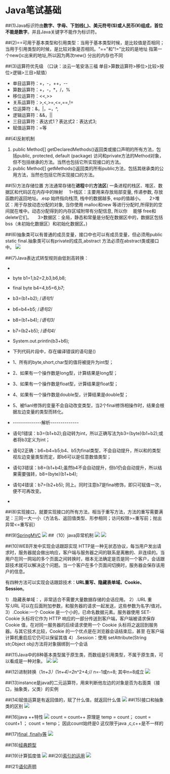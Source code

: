 # Java笔试基础

##(1)Java标识符由**数字、字母、下划线(_)、美元符号($)或人民币(¥)组成，首位不能是数字**。并且Java关键字不能作为标识符。

##(2)==可用于基本类型和引用类型：当用于基本类型时候，是比较值是否相同；当用于引用类型的时候，是比较对象是否相同。"=="和"!="比较的是地址 指第一个new()c出来的地址,所以因为两次new() 分出的内存也不同


##(3)运算符优先级 （口诀：淡云一笔安洛三福 单目>算数运算符>移位>比较>按位>逻辑>三目>赋值）
- 单目运算符：+，-，++，--
- 算数运算符：+，-，*，/，%
- 移位运算符：<<,>>
- 关系运算符：>,<,>=,<=,==,!=
- 位运算符：&，|，~，^,
- 逻辑运算符：&&，||
- 三目运算符：表达式1？表达式2：表达式3;
- 赋值运算符：=等

##(4)反射机制
1. public Method[] getDeclaredMethods()返回类或接口声明的所有方法，包括public, protected, default (package) 访问和private方法的Method对象，但不包括继承的方法。当然也包括它所实现接口的方法。
2. public Method[] getMethods()返回类的所有public方法，包括其继承类的公用方法，当然也包括它所实现接口的方法。

##(5)方法存储位置
  方法通常存储在**进程**中的**方法区**(
一条进程的栈区、堆区、数据区和代码区在内存中的映射 
    1>栈区：主要用来存放局部变量, 传递参数, 存放函数的返回地址。.esp 始终指向栈顶, 栈中的数据越多, esp的值越小。 
    2>堆区：用于存放动态分配的对象, 当你使用 malloc和new 等进行分配时,所得到的空间就在堆中。动态分配得到的内存区域附带有分配信息, 所以你　 能够 free和delete它们。 
    3>数据区：全局，静态和常量是分配在数据区中的，数据区包括bss（未初始化数据区）和初始化数据区。)

##(6)抽象类可以有普通的成员变量，接口中也可以有成员变量，但必须用public static final.抽象类可以有private的成员,abstract 方法必须在abstract类或接口中。
   ![](https://i.imgur.com/S6oCCIw.jpg)

##(7)Java表达式转型规则由低到高转换：

- 
-  byte b1=1,b2=2,b3,b6,b8;
-  final byte b4=4,b5=6,b7;
-   b3=(b1+b2);  /*语句1*/
-   b6=b4+b5;    /*语句2*/
-  b8=(b1+b4);  /*语句3*/
-  b7=(b2+b5);  /*语句4*/
-   System.out.println(b3+b6);
-  下列代码片段中，存在编译错误的语句是()

- 1、所有的byte,short,char型的值将被提升为int型；
- 2、如果有一个操作数是long型，计算结果是long型；
- 3、如果有一个操作数是float型，计算结果是float型；
- 4、如果有一个操作数是double型，计算结果是double型；
- 5、被fianl修饰的变量不会自动改变类型，当2个final修饰相操作时，结果会根据左边变量的类型而转化。
- --------------解析--------------
- 语句1错误：b3=(b1+b2);自动转为int，所以正确写法为b3=(byte)(b1+b2);或者将b3定义为int；
- 语句2正确：b6=b4+b5;b4、b5为final类型，不会自动提升，所以和的类型视左边变量类型而定，即b6可以是任意数值类型；
- 语句3错误：b8=(b1+b4);虽然b4不会自动提升，但b1仍会自动提升，所以结果需要强转，b8=(byte)(b1+b4);
- 语句4错误：b7=(b2+b5); 同上。同时注意b7是final修饰，即只可赋值一次，便不可再改变。
- 
##(8)实现接口，就要实现接口的所有方法，相当于重写方法，方法的重写需要满足：三同一大一小（方法名、返回值类型、形参相同；访问权限>=重写前；抛出异常<=重写前）

##(9)[SpringMVC](https://www.jianshu.com/p/ca5d246761cd)
  ![](https://i.imgur.com/oO2dYZF.png)
##（10）java异常机制
 ![](https://i.imgur.com/q22Peu4.jpg)
![](https://i.imgur.com/LUgNwlI.jpg)

##(10)WEB开发中实现会话跟踪实现
 HTTP是一种无状态协议，每当用户发出请求时，服务器就会做出响应，客户端与服务器之间的联系是离散的、非连续的。当用户在同一网站的多个页面之间转换时，根本无法确定是否是同一个客户，会话跟踪技术就可以解决这个问题。当一个客户在多个页面间切换时，服务器会保存该用户的信息。

有四种方法可以实现会话跟踪技术：**URL重写、隐藏表单域、Cookie、Session**。

1）.隐藏表单域：<input type="hidden">，非常适合不需要大量数据存储的会话应用。
2）.URL 重写:URL 可以在后面附加参数，和服务器的请求一起发送，这些参数为名字/值对。
3）.Cookie:一个 Cookie 是一个小的，已命名数据元素。服务器使用 SET-Cookie 头标将它作为 HTTP
响应的一部分传送到客户端，客户端被请求保存 Cookie 值，在对同一服务器的后续请求使用一个
Cookie 头标将之返回到服务器。与其它技术比较，Cookie 的一个优点是在浏览器会话结束后，甚至
在客户端计算机重启后它仍可以保留其值
4）.Session：使用 setAttribute(String str,Object obj)方法将对象捆绑到一个会话

##(11)Java中的8种基本类型属于原生类，而数组是引用类型，不属于原生类，可以看成是一种对象。
![](https://i.imgur.com/wPnWuXM.png)
![](https://i.imgur.com/p4ERds9.jpg)

##(12)进制转换（1*n+3）*(1*n+4)=2*n^2+4;//    n=-1或n=8;  其中n=8成立
![](https://i.imgur.com/oktY4hD.jpg)

##(13)instance是java的二元运算符，用来判断他左边的对象是否为右面类（接口，抽象类，父类）的实例

##(14)赋值运算是有返回值的，赋了什么值，就返回什么值
![](https://i.imgur.com/ncfGNpw.jpg)
##(15)接口和抽象类的区别
![](https://i.imgur.com/DVxEtlC.jpg)

##(16)java ++特性
![](https://i.imgur.com/57vtlGl.jpg)
 count = count++  原理是 temp = count； count = count+1 ； count = temp；   因此count始终是0 这仅限于java ,c,c++是不一样的

##(17)[final ,finally等](https://www.nowcoder.com/test/question/done?tid=16379875&qid=14305#summary)
![](https://i.imgur.com/qW2Nkxj.jpg)

##(18)[经典题型](https://www.nowcoder.com/test/question/done?tid=16379875&qid=55361#summary)

##(19)计算弧度值
 ![](https://i.imgur.com/810SQY9.jpg)
##(20)[索引的运用](https://www.nowcoder.com/questionTerminal/7d2af51194e14e708c71c855f5f28a36)
![](https://i.imgur.com/x12Vp5C.jpg)

##(21)[语句声明](https://www.nowcoder.com/test/question/done?tid=16380309&qid=56003#summary)
